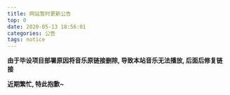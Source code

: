 ```yaml
---
title: 网站暂时更新公告
top: 0
date: 2020-05-13 18:56:01
categories: 公告
tags: notice
---
```




**由于毕设项目部署原因将音乐原链接删除, 导致本站音乐无法播放, 后面后修复链接**



**近期繁忙, 特此抱歉~**